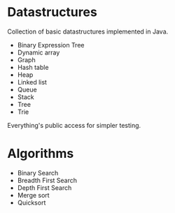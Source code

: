 # Datastructures

Collection of basic datastructures implemented in Java.

* Binary Expression Tree
* Dynamic array
* Graph
* Hash table
* Heap
* Linked list
* Queue
* Stack
* Tree
* Trie

Everything's public access for simpler testing.

# Algorithms

* Binary Search
* Breadth First Search
* Depth First Search
* Merge sort
* Quicksort
